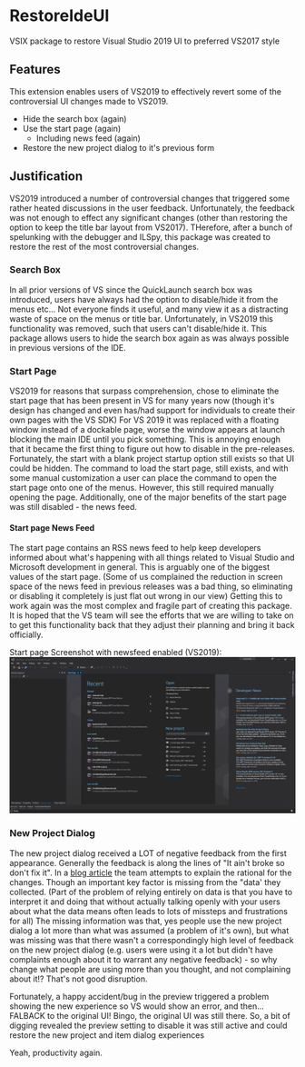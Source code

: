 # RestoreIdeUI
VSIX package to restore Visual Studio 2019 UI to preferred VS2017 style

## Features
This extension enables users of VS2019 to effectively revert some of the controversial UI changes made to VS2019.
* Hide the search box (again)
* Use the start page (again)
   * Including news feed (again)
* Restore the new project dialog to it's previous form

## Justification
VS2019 introduced a number of controversial changes that triggered some rather heated discussions in the user feedback.
Unfortunately, the feedback was not enough to effect any significant changes (other than restoring the option to keep
the title bar layout from VS2017). THerefore, after a bunch of spelunking with the debugger and ILSpy, this package was
created to restore the rest of the most controversial changes. 

### Search Box
In all prior versions of VS since the QuickLaunch search box was introduced, users have always had the option to
disable/hide it from the menus etc... Not everyone finds it useful, and many view it as a distracting waste of space
on the menus or title bar. Unfortunately, in VS2019 this functionality was removed, such that users can't disable/hide
it. This package allows users to hide the search box again as was always possible in previous versions of the IDE.

### Start Page
VS2019 for reasons that surpass comprehension, chose to eliminate the start page that has been present in VS for many
years now (though it's design has changed and even has/had support for individuals to create their own pages with the
VS SDK) For VS 2019 it was replaced with a floating window instead of a dockable page, worse the window appears at
launch blocking the main IDE until you pick something. This is annoying enough that it became the first thing to figure
out how to disable in the pre-releases. Fortunately, the start with a blank project startup option still exists so that
UI could be hidden. The command to load the start page, still exists, and with some manual customization a user can place
the command to open the start page onto one of the menus. However, this still required manually opening the page. Additionally,
one of the major benefits of the start page was still disabled - the news feed.

#### Start page News Feed
The start page contains an RSS news feed to help keep developers informed about what's happening with all things related
to Visual Studio and Microsoft development in general. This is arguably one of the biggest values of the start page.
(Some of us complained the reduction in screen space of the news feed in previous releases was a bad thing, so eliminating
or disabling it completely is just flat out wrong in our view) Getting this to work again was the most complex and fragile
part of creating this package. It is hoped that the VS team will see the efforts that we are willing to take on to get
this functionality back that they adjust their planning and bring it back officially.

Start page Screenshot with newsfeed enabled (VS2019):
![Screenshot with newsfeed](https://github.com/UbiquityDotNET/RestoreIdeUI/blob/master/RestoreIdeUI/RestoreUI.png)

### New Project Dialog
The new project dialog received a LOT of negative feedback from the first appearance. Generally the feedback is along the
lines of "It ain't broke so don't fix it". In a [blog article](https://devblogs.microsoft.com/visualstudio/redesigning-the-new-project-dialog/)
the team attempts to explain the rational for the changes. Though an important key factor is missing from the "data' they
collected. (Part of the problem of relying entirely on data is that you have to interpret it and doing that without actually
talking openly with your users about what the data means often leads to lots of missteps and frustrations for all) The
missing information was that, yes people use the new project dialog a lot more than what was assumed (a problem of it's
own), but what was missing was that there wasn't a correspondingly high level of feedback on the new project dialog (e.g.
users were using it a lot but didn't have complaints enough about it to warrant any negative feedback) - so why change what
people are using more than you thought, and not complaining about it!? That's not good disruption. 

Fortunately, a happy accident/bug in the preview triggered a problem showing the new experience so VS would show an error,
and then... FALBACK to the original UI! Bingo, the original UI was still there. So, a bit of digging revealed the preview
setting to disable it was still active and could restore the new project and item dialog experiences

Yeah, productivity again.

